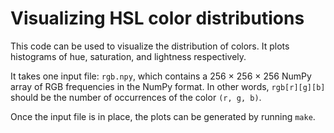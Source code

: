 # Visualizing HSL color distributions

This code can be used to visualize the distribution of colors.  It plots
histograms of hue, saturation, and lightness respectively.

It takes one input file: `rgb.npy`, which contains a 256 × 256 × 256 NumPy
array of RGB frequencies in the NumPy format.  In other words, `rgb[r][g][b]`
should be the number of occurrences of the color `(r, g, b)`.

Once the input file is in place, the plots can be generated by running `make`.
